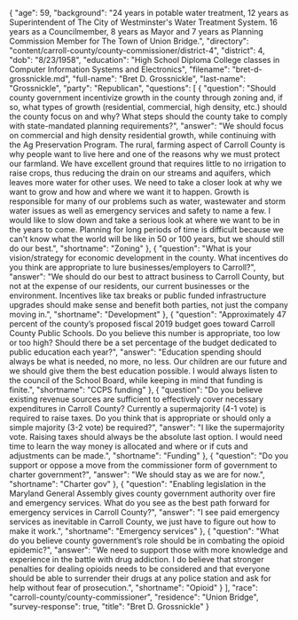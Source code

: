 {
  "age": 59,
  "background": "24 years in potable water treatment, 12 years as Superintendent of The City of Westminster's Water Treatment System. 16 years as a Councilmember, 8 years as Mayor and 7 years as Planning Commission Member for The Town of Union Bridge.",
  "directory": "content/carroll-county/county-commissioner/district-4",
  "district": 4,
  "dob": "8/23/1958",
  "education": "High School Diploma College classes in Computer Information Systems and Electronics",
  "filename": "bret-d-grossnickle.md",
  "full-name": "Bret D. Grossnickle",
  "last-name": "Grossnickle",
  "party": "Republican",
  "questions": [
    {
      "question": "Should county government incentivize growth in the county through zoning and, if so, what types of growth (residential, commercial, high density, etc.) should the county focus on and why? What steps should the county take to comply with state-mandated planning requirements?",
      "answer": "We  should focus on commercial and high density residential growth, while continuing with the Ag Preservation Program. The rural, farming aspect of Carroll County is why people want to live here and one of the reasons why we must protect our farmland. We have excellent ground that requires little to no irrigation to raise crops, thus reducing the drain on our streams and aquifers, which leaves more water for other uses. We need to take a closer look at why we want to grow and how and where we want it to happen. Growth is responsible for many of our problems such as water, wastewater and storm water issues as well as emergency services and safety to name a few. I would like to slow down and take a serious look at where we want to be in the years to come. Planning for long periods of time is difficult because we can't know what the world will be like in 50 or 100 years, but we should still do our best.",
      "shortname": "Zoning"
    },
    {
      "question": "What is your vision/strategy for economic development in the county. What incentives do you think are appropriate to lure businesses/employers to Carroll?",
      "answer": "We should do our best to attract business to Carroll County, but not at the expense of our residents, our current businesses or the environment. Incentives like tax breaks or public funded infrastructure upgrades should make sense and benefit both parties, not just the company moving in.",
      "shortname": "Development"
    },
    {
      "question": "Approximately 47 percent of the county’s proposed fiscal 2019 budget goes toward Carroll County Public Schools. Do you believe this number is appropriate, too low or too high? Should there be a set percentage of the budget dedicated to public education each year?",
      "answer": "Education spending should always be what is needed, no more, no less. Our children are our future and we should give them the best education possible. I would always listen to the council of the School Board, while keeping in mind that funding is finite.",
      "shortname": "CCPS funding"
    },
    {
      "question": "Do you believe existing revenue sources are sufficient to effectively cover necessary expenditures in Carroll County? Currently a supermajority (4-1 vote) is required to raise taxes. Do you think that is appropriate or should only a simple majority (3-2 vote) be required?",
      "answer": "I like the supermajority vote. Raising taxes should always be the absolute last option. I would need time to learn the way money is allocated and where or if cuts and adjustments can be made.",
      "shortname": "Funding"
    },
    {
      "question": "Do you support or oppose a move from the commissioner form of government to charter government?",
      "answer": "We should stay as we are for now.",
      "shortname": "Charter gov"
    },
    {
      "question": "Enabling legislation in the Maryland General Assembly gives county government authority over fire and emergency services. What do you see as the best path forward for emergency services in Carroll County?",
      "answer": "I see paid emergency services  as inevitable in Carroll County, we just have to figure out how to make it work.",
      "shortname": "Emergency services"
    },
    {
      "question": "What do you believe county government’s role should be in combating the opioid epidemic?",
      "answer": "We need to support those with more knowledge and experience in the battle with drug addiction. I do believe that stronger penalties for dealing opioids needs to be considered and that everyone should be able to surrender their drugs at any police station and ask for help without fear of prosecution.",
      "shortname": "Opioid"
    }
  ],
  "race": "carroll-county/county-commissioner",
  "residence": "Union Bridge",
  "survey-response": true,
  "title": "Bret D. Grossnickle"
}
